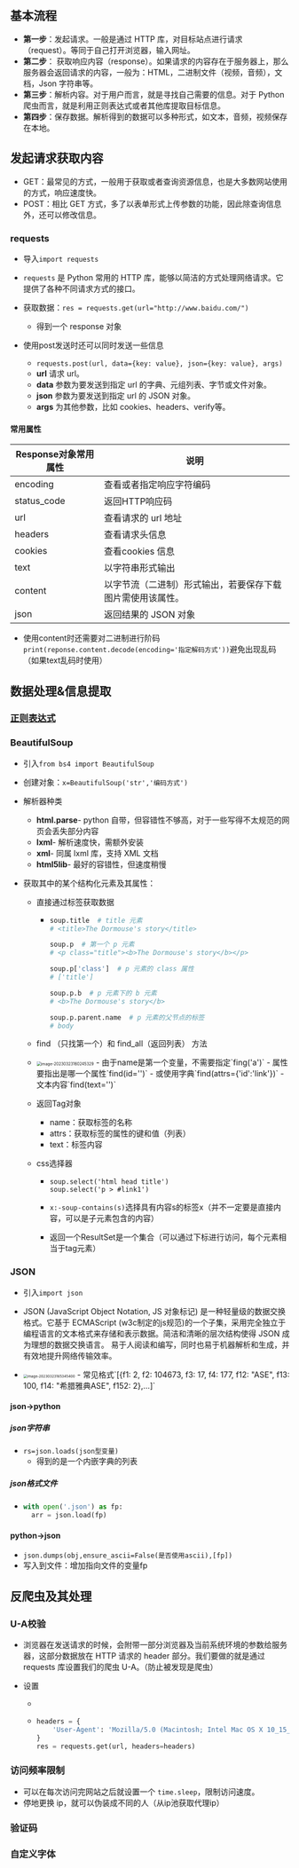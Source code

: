 ## 基本流程

- **第一步**：发起请求。一般是通过 HTTP 库，对目标站点进行请求（request）。等同于自己打开浏览器，输入网址。
- **第二步**： 获取响应内容（response）。如果请求的内容存在于服务器上，那么服务器会返回请求的内容，一般为：HTML，二进制文件（视频，音频），文档，Json 字符串等。
- **第三步**：解析内容。对于用户而言，就是寻找自己需要的信息。对于 Python 爬虫而言，就是利用正则表达式或者其他库提取目标信息。
- **第四步**：保存数据。解析得到的数据可以多种形式，如文本，音频，视频保存在本地。

## 发起请求获取内容

- GET：最常见的方式，一般用于获取或者查询资源信息，也是大多数网站使用的方式，响应速度快。
- POST：相比 GET 方式，多了以表单形式上传参数的功能，因此除查询信息外，还可以修改信息。

### requests

- 导入`import requests`

- `requests` 是 Python 常用的 HTTP 库，能够以简洁的方式处理网络请求。它提供了各种不同请求方式的接口。
- 获取数据：`res = requests.get(url="http://www.baidu.com/")`
  - 得到一个 response 对象
- 使用post发送时还可以同时发送一些信息
  - `requests.post(url, data={key: value}, json={key: value}, args)`
  - **url** 请求 url。
  - **data** 参数为要发送到指定 url 的字典、元组列表、字节或文件对象。
  - **json** 参数为要发送到指定 url 的 JSON 对象。
  - **args** 为其他参数，比如 cookies、headers、verify等。

#### 常用属性

| Response对象常用属性 | 说明                                                       |
| -------------------- | ---------------------------------------------------------- |
| encoding             | 查看或者指定响应字符编码                                   |
| status_code          | 返回HTTP响应码                                             |
| url                  | 查看请求的 url 地址                                        |
| headers              | 查看请求头信息                                             |
| cookies              | 查看cookies 信息                                           |
| text                 | 以字符串形式输出                                           |
| content              | 以字节流（二进制）形式输出，若要保存下载图片需使用该属性。 |
| json                 | 返回结果的 JSON 对象                                       |

- 使用content时还需要对二进制进行阶码`print(reponse.content.decode(encoding='指定解码方式'))`避免出现乱码（如果text乱码时使用）

## 数据处理&信息提取

### [正则表达式](../../扩展/正则表达式.md)

### BeautifulSoup

- 引入`from bs4 import BeautifulSoup`

- 创建对象：`x=BeautifulSoup('str','编码方式')`

- 解析器种类
  - **html.parse**- python 自带，但容错性不够高，对于一些写得不太规范的网页会丢失部分内容
  - **lxml**- 解析速度快，需额外安装
  - **xml**- 同属 lxml 库，支持 XML 文档
  - **html5lib**- 最好的容错性，但速度稍慢

- 获取其中的某个结构化元素及其属性：

  - 直接通过标签获取数据

    - ```python
      soup.title  # title 元素
      # <title>The Dormouse's story</title>
      
      soup.p  # 第一个 p 元素
      # <p class="title"><b>The Dormouse's story</b></p>
      
      soup.p['class']  # p 元素的 class 属性
      # ['title']
      
      soup.p.b  # p 元素下的 b 元素
      # <b>The Dormouse's story</b>
      
      soup.p.parent.name  # p 元素的父节点的标签
      # body
      ```

  -  find （只找第一个）和 find_all（返回列表） 方法

    - <img src="https://thdlrt.oss-cn-beijing.aliyuncs.com/image-20230323160245329.png" alt="image-20230323160245329" style="zoom:50%;" />
      - 由于name是第一个变量，不需要指定`fing('a')`
      - 属性要指出是哪一个属性`find(id='')`
        - 或使用字典`find(attrs={'id':'link'})`
      - 文本内容`find(text='')`
    - 返回Tag对象
      - name：获取标签的名称
      - attrs：获取标签的属性的键和值（列表）
      - text：标签内容

  - css选择器
  
    - ```python3
      soup.select('html head title')
      soup.select('p > #link1')
      ```
    
    - `x:-soup-contains(s)`选择具有内容s的标签x（并不一定要是直接内容，可以是子元素包含的内容）
    - 返回一个ResultSet是一个集合（可以通过下标进行访问，每个元素相当于tag元素）

### JSON

- 引入`import json`

- JSON (JavaScript Object Notation, JS 对象标记) 是一种轻量级的数据交换格式。它基于 ECMAScript (w3c制定的js规范)的一个子集，采用完全独立于编程语言的文本格式来存储和表示数据。简洁和清晰的层次结构使得 JSON 成为理想的数据交换语言。 易于人阅读和编写，同时也易于机器解析和生成，并有效地提升网络传输效率。

- <img src="https://thdlrt.oss-cn-beijing.aliyuncs.com/image-20230323165345400.png" alt="image-20230323165345400" style="zoom:45%;" />
  - 常见格式`[{f1: 2, f2: 104673, f3: 17, f4: 177, f12: "ASE", f13: 100, f14: "希腊雅典ASE", f152: 2},…]`

#### json->python

##### json字符串

- `rs=json.loads(json型变量)`
  - 得到的是一个内嵌字典的列表

##### json格式文件

- ```python
  with open('.json') as fp:
  	arr = json.load(fp)
  ```

#### python->json

- `json.dumps(obj,ensure_ascii=False(是否使用ascii),[fp])`
- 写入到文件：增加指向文件的变量fp

## 反爬虫及其处理

### U-A校验

- 浏览器在发送请求的时候，会附带一部分浏览器及当前系统环境的参数给服务器，这部分数据放在 HTTP 请求的 header 部分。我们要做的就是通过 requests 库设置我们的爬虫 U-A。（防止被发现是爬虫）

- 设置

  - 

  - ```py
    headers = {
        'User-Agent': 'Mozilla/5.0 (Macintosh; Intel Mac OS X 10_15_7) AppleWebKit/537.36 (KHTML, like Gecko) Chrome/111.0.0.0 Safari/537.36'
    }
    res = requests.get(url, headers=headers)
    ```

### 访问频率限制

- 可以在每次访问完网站之后就设置一个 `time.sleep`，限制访问速度。
- 停地更换 ip，就可以伪装成不同的人（从ip池获取代理ip）

### 验证码

### 自定义字体



